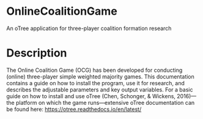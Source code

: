 # OnlineCoalitionGame
An oTree application for three-player coalition formation research

# **Description**

The Online Coalition Game (OCG) has been developed for conducting (online) three-player simple weighted majority games. This documentation contains a guide on how to install the program, use it for research, and describes the adjustable parameters and key output variables. For a basic guide on how to install and use oTree (Chen, Schonger, & Wickens, 2016)—the platform on which the game runs—extensive oTree documentation can be found here: https://otree.readthedocs.io/en/latest/
